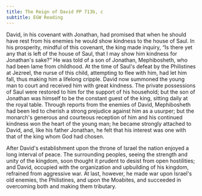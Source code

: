 ```yaml
---
title: The Reign of David PP 713b, c
subtitle: EGW Reading
---
```


David, in his covenant with Jonathan, had promised that when he should have rest from his enemies he would show kindness to the house of Saul. In his prosperity, mindful of this covenant, the king made inquiry, “Is there yet any that is left of the house of Saul, that I may show him kindness for Jonathan's sake?” He was told of a son of Jonathan, Mephibosheth, who had been lame from childhood. At the time of Saul's defeat by the Philistines at Jezreel, the nurse of this child, attempting to flee with him, had let him fall, thus making him a lifelong cripple. David now summoned the young man to court and received him with great kindness. The private possessions of Saul were restored to him for the support of his household; but the son of Jonathan was himself to be the constant guest of the king, sitting daily at the royal table. Through reports from the enemies of David, Mephibosheth had been led to cherish a strong prejudice against him as a usurper; but the monarch's generous and courteous reception of him and his continued kindness won the heart of the young man; he became strongly attached to David, and, like his father Jonathan, he felt that his interest was one with that of the king whom God had chosen.

After David's establishment upon the throne of Israel the nation enjoyed a long interval of peace. The surrounding peoples, seeing the strength and unity of the kingdom, soon thought it prudent to desist from open hostilities; and David, occupied with the organization and upbuilding of his kingdom, refrained from aggressive war. At last, however, he made war upon Israel's old enemies, the Philistines, and upon the Moabites, and succeeded in overcoming both and making them tributary.